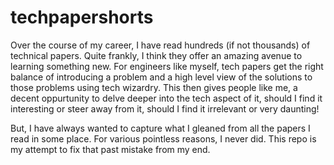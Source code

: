 # techpapershorts
Over the course of my career, I have read hundreds (if not thousands) of technical papers. Quite frankly, I think they offer an amazing avenue to learning something new. For engineers like myself, tech papers get the right balance of introducing a problem and a high level view of the solutions to those problems using tech wizardry. This then gives people like me, a decent oppurtunity to delve deeper into the tech aspect of it, should I find it interesting or steer away from it, should I find it irrelevant or very daunting! 

But, I have always wanted to capture what I gleaned from all the papers I read in some place. For various pointless reasons, I never did. This repo is my attempt to fix that past mistake from my end. 
